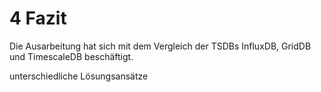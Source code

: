 # 4 Fazit

Die Ausarbeitung hat sich mit dem Vergleich der TSDBs InfluxDB, GridDB und TimescaleDB beschäftigt. 

unterschiedliche Lösungsansätze
<!--
 In the past, the focus of time-series databases has been narrowly on metrics and monitoring; today it’s become clear that software developers really need a true time-series database designed for a variety of operational workloads.
IoT
-->
